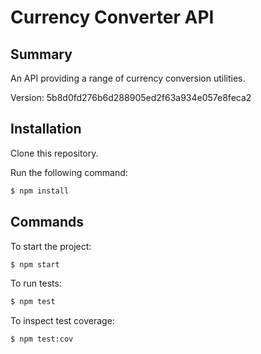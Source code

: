 # Currency Converter API

## Summary

An API providing a range of currency conversion utilities.

Version: 5b8d0fd276b6d288905ed2f63a934e057e8feca2

## Installation

Clone this repository.

Run the following command:

```bash
$ npm install
```

## Commands

To start the project:

```bash
$ npm start
```

To run tests:

```bash
$ npm test
```

To inspect test coverage:

```bash
$ npm test:cov
```

